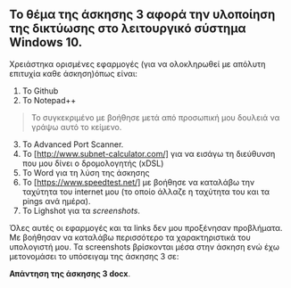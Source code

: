 ## Το θέμα της άσκησης 3 αφορά την υλοποίηση της δικτύωσης στο λειτουργικό σύστημα Windows 10.
Χρειάστηκα ορισμένες εφαρμογές (για να ολοκληρωθεί με απόλυτη επιτυχία καθε άσκηση)όπως είναι:
1. Το Github
2. Το Notepad++
>Το συγκεκριμένο με βοήθησε μετά από προσωπική μου δουλειά να γράψω αυτό το κείμενο.
3. Το Advanced Port Scanner.
4. Το [http://www.subnet-calculator.com/] για να εισάγω τη διεύθυνση που μου δίνει ο δρομολογητής (xDSL)
5. Το Word για τη λύση της άσκησης
6. Το [https://www.speedtest.net/] με βοήθησε να καταλάβω την ταχύτητα του internet μου (το οποίο άλλαζε η ταχύτητα του και τα pings ανά ημέρα).
7. Το Lighshot για τα *screenshots*.

Όλες αυτές οι εφαρμογές και τα links δεν μου προξένησαν προβλήματα.
Με βοήθησαν να καταλάβω περισσότερο τα χαρακτηριστικά του υπολογιστή μου.
Τα screenshots βρίσκονται μέσα στην άσκηση ενώ έχω μετονομάσει το υπόσειγαμ της άσκησης 3 σε:

**Απάντηση της άσκησης 3 docx**.
